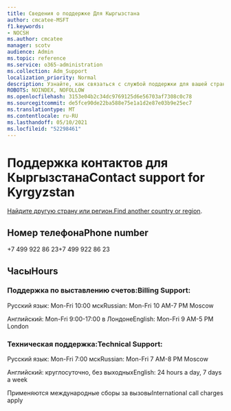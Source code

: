 ```yaml
---
title: Сведения о поддержке Для Кыргызстана
author: cmcatee-MSFT
f1.keywords:
- NOCSH
ms.author: cmcatee
manager: scotv
audience: Admin
ms.topic: reference
ms.service: o365-administration
ms.collection: Adm_Support
localization_priority: Normal
description: Узнайте, как связаться с службой поддержки для вашей страны или региона.
ROBOTS: NOINDEX, NOFOLLOW
ms.openlocfilehash: 3153e04b2c34dc9769125d6e56703af7308c0c78
ms.sourcegitcommit: de5fce90de22ba588e75e1a1d2e87e03b9e25ec7
ms.translationtype: MT
ms.contentlocale: ru-RU
ms.lasthandoff: 05/10/2021
ms.locfileid: "52298461"
---
```

# <a name="contact-support-for-kyrgyzstan"></a><span data-ttu-id="a2f3e-103">Поддержка контактов для Кыргызстана</span><span class="sxs-lookup"><span data-stu-id="a2f3e-103">Contact support for Kyrgyzstan</span></span>

<span data-ttu-id="a2f3e-104">[Найдите другую страну или регион.](../../business-video/get-help-support.md)</span><span class="sxs-lookup"><span data-stu-id="a2f3e-104">[Find another country or region](../../business-video/get-help-support.md).</span></span>

## <a name="phone-number"></a><span data-ttu-id="a2f3e-105">Номер телефона</span><span class="sxs-lookup"><span data-stu-id="a2f3e-105">Phone number</span></span>
<span data-ttu-id="a2f3e-106">+7 499 922 86 23</span><span class="sxs-lookup"><span data-stu-id="a2f3e-106">+7 499 922 86 23</span></span>

## <a name="hours"></a><span data-ttu-id="a2f3e-107">Часы</span><span class="sxs-lookup"><span data-stu-id="a2f3e-107">Hours</span></span>
### <a name="billing-support"></a><span data-ttu-id="a2f3e-108">Поддержка по выставлению счетов:</span><span class="sxs-lookup"><span data-stu-id="a2f3e-108">Billing Support:</span></span>

<span data-ttu-id="a2f3e-109">Русский язык: Mon-Fri 10:00 мск</span><span class="sxs-lookup"><span data-stu-id="a2f3e-109">Russian: Mon-Fri 10 AM-7 PM Moscow</span></span>

<span data-ttu-id="a2f3e-110">Английский: Mon-Fri 9:00-17:00 в Лондоне</span><span class="sxs-lookup"><span data-stu-id="a2f3e-110">English: Mon-Fri 9 AM-5 PM London</span></span>

### <a name="technical-support"></a><span data-ttu-id="a2f3e-111">Техническая поддержка:</span><span class="sxs-lookup"><span data-stu-id="a2f3e-111">Technical Support:</span></span>

<span data-ttu-id="a2f3e-112">Русский язык: Mon-Fri 7:00 мск</span><span class="sxs-lookup"><span data-stu-id="a2f3e-112">Russian: Mon-Fri 7 AM-8 PM Moscow</span></span>

<span data-ttu-id="a2f3e-113">Английский: круглосуточно, без выходных</span><span class="sxs-lookup"><span data-stu-id="a2f3e-113">English: 24 hours a day, 7 days a week</span></span>

<span data-ttu-id="a2f3e-114">Применяются международные сборы за вызовы</span><span class="sxs-lookup"><span data-stu-id="a2f3e-114">International call charges apply</span></span>
